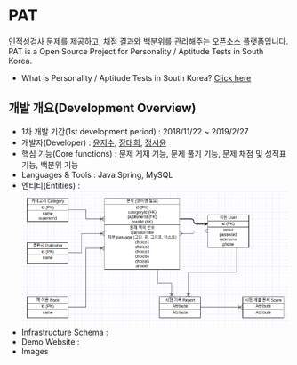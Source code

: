 # PAT
인적성검사 문제를 제공하고, 채점 결과와 백분위를 관리해주는 오픈소스 플랫폼입니다.<br/>
PAT is a Open Source Project for Personality / Aptitude Tests in South Korea.
* What is Personality / Aptitude Tests in South Korea? [Click here](https://n.pr/2Twx43C)

## 개발 개요(Development Overview)
* 1차 개발 기간(1st development period) : 2018/11/22 ~ 2019/2/27
* 개발자(Developer) : [윤지수](https://github.com/yjs2952), [장태희](https://github.com/janghe11), [정시윤](https://github.com/siyoon210)
* 핵심 기능(Core functions) : 문제 게재 기능, 문제 풀기 기능, 문제 채점 및 성적표 기능, 백분위 기능
* Languages & Tools : Java Spring, MySQL
* 엔티티(Entities) : ![Entities](./docs/images/Entities.png)
* Infrastructure Schema : 
* Demo Website : 
* Images
